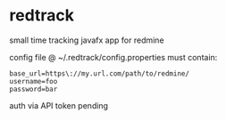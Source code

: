 # redtrack
small time tracking javafx app for redmine

config file @ ~/.redtrack/config.properties must contain:
```
base_url=https\://my.url.com/path/to/redmine/
username=foo
password=bar
```
auth via API token pending
